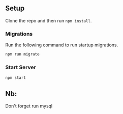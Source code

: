 ## Setup

Clone the repo and then run `npm install`.


### Migrations

Run the following command to run startup migrations.

```js
npm run migrate
```

### Start Server

```js
npm start
```

## Nb:
Don't forget run mysql
